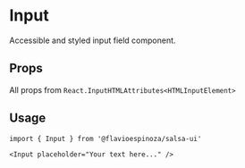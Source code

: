 # Input

Accessible and styled input field component.

## Props

All props from `React.InputHTMLAttributes<HTMLInputElement>`

## Usage

```tsx
import { Input } from '@flavioespinoza/salsa-ui'

<Input placeholder="Your text here..." />
```
